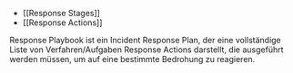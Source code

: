 
  - [[Response Stages]]
  - [[Response Actions]]

Response Playbook ist ein Incident Response Plan, der eine vollständige Liste von Verfahren/Aufgaben Response Actions darstellt, die ausgeführt werden müssen, um auf eine bestimmte Bedrohung zu reagieren.